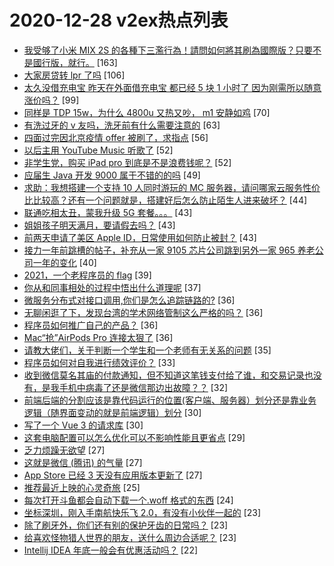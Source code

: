 # 2020-12-28 v2ex热点列表

+ [我受够了小米 MIX 2S 的各種下三濫行為！請問如何將其刷為國際版？只要不是國行版，就行。](https://www.v2ex.com/t/739580#reply163) [163]
+ [大家房贷转 lpr 了吗](https://www.v2ex.com/t/739497#reply106) [106]
+ [太久没借充电宝 昨天在外面借充电宝 都已经 5 块 1 小时了 因为刚需所以随意涨价吗？](https://www.v2ex.com/t/739541#reply99) [99]
+ [同样是 TDP 15w，为什么 4800u 又热又吵， m1 安静如鸡](https://www.v2ex.com/t/739574#reply70) [70]
+ [有洗过牙的 v 友吗，洗牙前有什么需要注意的](https://www.v2ex.com/t/739600#reply63) [63]
+ [四面过完因北京疫情 offer 被刷了，求指点](https://www.v2ex.com/t/739560#reply56) [56]
+ [以后主用 YouTube Music 听歌了](https://www.v2ex.com/t/739553#reply52) [52]
+ [非学生党，购买 iPad pro 到底是不是浪费钱呢？](https://www.v2ex.com/t/739575#reply52) [52]
+ [应届生 Java 开发 9000 属于不错的的吗](https://www.v2ex.com/t/739609#reply49) [49]
+ [求助：我想搭建一个支持 10 人同时游玩的 MC 服务器，请问哪家云服务性价比比较高？还有一个问题就是，搭建好后怎么防止陌生人进来破坏？](https://www.v2ex.com/t/739525#reply44) [44]
+ [联通吃相太丑，蒙我升级 5G 套餐。。。](https://www.v2ex.com/t/739647#reply43) [43]
+ [姐姐孩子明天满月，要请假去吗？](https://www.v2ex.com/t/739501#reply43) [43]
+ [前两天申请了美区 Apple ID，日常使用如何防止被封？](https://www.v2ex.com/t/739530#reply43) [43]
+ [接力一年前跳槽的帖子，补充从一家 9105 芯片公司跳到另外一家 965 养老公司一年的变化](https://www.v2ex.com/t/739605#reply40) [40]
+ [2021，一个老程序员的 flag](https://www.v2ex.com/t/739527#reply39) [39]
+ [你从和同事相处的过程中悟出什么道理呢](https://www.v2ex.com/t/739620#reply37) [37]
+ [微服务分布式对接口调用,你们是怎么追踪链路的?](https://www.v2ex.com/t/739590#reply36) [36]
+ [无聊闲逛了下，发现台湾的学术网络管制这么严格的吗？](https://www.v2ex.com/t/739682#reply36) [36]
+ [程序员如何推广自己的产品？](https://www.v2ex.com/t/739720#reply36) [36]
+ [Mac“抢”AirPods Pro 连接太狠了](https://www.v2ex.com/t/739521#reply36) [36]
+ [请教大佬们，关于判断一个学生和一个老师有无关系的问题](https://www.v2ex.com/t/739645#reply35) [35]
+ [程序员如何对自我进行绩效评价？](https://www.v2ex.com/t/739542#reply33) [33]
+ [收到微信莫名其庙的付款通知，但不知道这笔钱支付给了谁，和交易记录也没有，是我手机中病毒了还是微信那边出故障？？](https://www.v2ex.com/t/739516#reply32) [32]
+ [前端后端的分割应该是靠代码运行的位置(客户端、服务器）划分还是靠业务逻辑（随界面变动的就是前端逻辑）划分](https://www.v2ex.com/t/739717#reply30) [30]
+ [写了一个 Vue 3 的请求库](https://www.v2ex.com/t/739533#reply30) [30]
+ [这套电脑配置可以怎么优化可以不影响性能且更省点](https://www.v2ex.com/t/739589#reply29) [29]
+ [乏力烦躁无欲望](https://www.v2ex.com/t/739721#reply27) [27]
+ [这就是微信 (腾讯) 的气量](https://www.v2ex.com/t/739726#reply27) [27]
+ [App Store 已经 3 天没有应用版本更新了](https://www.v2ex.com/t/739539#reply27) [27]
+ [推荐最近上映的心灵奇旅](https://www.v2ex.com/t/739569#reply25) [25]
+ [每次打开斗鱼都会自动下载一个.woff 格式的东西](https://www.v2ex.com/t/739661#reply24) [24]
+ [坐标深圳，刚入手南航快乐飞 2.0，有没有小伙伴一起的](https://www.v2ex.com/t/739662#reply23) [23]
+ [除了刷牙外，你们还有别的保护牙齿的日常吗？](https://www.v2ex.com/t/739679#reply23) [23]
+ [给喜欢怪物猎人世界的朋友，送什么周边合适呢？](https://www.v2ex.com/t/739522#reply23) [23]
+ [Intellij IDEA 年底一般会有优惠活动吗？](https://www.v2ex.com/t/739648#reply22) [22]
